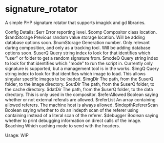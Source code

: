 # signature_rotator
A simple PHP signature rotator that supports imagick and gd libraries.

Config Details:
$err					Error reporting level.
$comp					Compositor class location.
$randStorage			Previous random value storage location. Will be adding database options soon.
$numStorage				Generation number. Only relevant during composition, and only as a tracking tool. Will be adding database options soon.
$userQ					Query string index to look for that identifies which "user" or folder to get a random signature from.
$modeQ					Query string index to look for that identifies which "mode" to run the script in. Currently only signature is supported, but a management tool is in the works.
$imgQ					Query string index to look for that identifies which image to load. This allows singular specific images to be loaded.
$imgDir					The path, from the $userQ folder, to the image directory.
$outDir					The path, from the $userQ folder, to the cache directory.
$datDir					The path, from the $userQ folder, to the data directory. This is only used in the compositor.
$referAllowed			Boolean saying whether or not external referals are allowed.
$referList				An array containing allowed referers. The machine host is always allowed.
$indepthRefererScan		Boolean saying whether to do an indepth scan of the referer using containing instead of a literal scan of the referer.
$debugger				Boolean saying whether to print debugging information on direct calls of the image.
$caching				Which caching mode to send with the headers.

Usage:
WIP